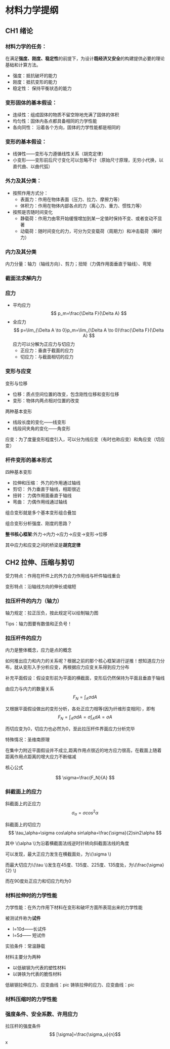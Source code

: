 # 材料力学提纲

## CH1 绪论
### 材料力学的任务：
在满足**强度、刚度、稳定性**的前提下，为设计**既经济又安全**的构建提供必要的理论基础和计算方法。

+ 强度：抵抗破坏的能力
+ 刚度：抵抗变形的能力
+ 稳定性： 保持平衡状态的能力

### 变形固体的基本假设：

+ 连续性：组成固体的物质不留空隙地充满了固体的体积
+ 均匀性：固体内各点都具备相同的力学性能
+ 各向同性： 沿着各个方向，固体的力学性能都是相同的

### 变形的基本假设：

+ 线弹性——变形与力遵循线性关系（胡克定律）
+ 小变形——变形前后尺寸变化可以忽略不计（原始尺寸原理，无穷小代换，以直代曲、以曲代弧）


### 外力及其分类：

+ 按照作用方式分：
    + 表面力：作用在物体表面（压力、拉力、摩擦力等）
    + 体积力：作用在物体内部各点的力（离心力、重力、惯性力等）
+ 按照是否随时间变化
    + 静载荷：作用力由零开始缓慢增加到某一定值时保持不变、或者变动不显著
    + 动载荷：随时间变化的力，可分为交变载荷（周期力）和冲击载荷（瞬时力）

### 内力及其分类
内力分量：轴力（轴线方向）、剪力；扭矩（力偶作用面垂直于轴线）、弯矩

### 截面法求解内力
### 应力
+ 平均应力 $$ p_m=\frac{\Delta F}{\Delta A} $$
+ 全应力  $$ p=\lim_{\Delta A \to 0}p_m=\lim_{\Delta A \to 0}\frac{\Delta F}{\Delta A} $$
应力可以分解为正应力与切应力
    + 正应力：垂直于截面的应力
    + 切应力：与截面相切的应力
### 变形与应变

变形与位移

+ 位移：质点空间位置的改变，包含刚性位移和变形位移
+ 变形：物体内两点相对位置的改变

两种基本变形

+ 线段长度的变化——线变形
+ 线段间夹角的变化——角变形

应变：为了度量变形程度引入，可以分为线应变（有时也称应变）和角应变（切应变）

### 杆件变形的基本形式
四种基本变形

+ 拉伸和压缩： 外力的作用通过轴线
+ 剪切： 外力垂直于轴线，相距很近
+ 扭转： 力偶作用面垂直于轴线
+ 弯曲： 力偶作用线通过轴线

组合变形就是多个基本变形组合叠加

组合变形分析强度、刚度的思路？

**整书核心框架**:外力$\to$内力$\to$应力$\to$应变$\to$变形$\to$位移

其中应力和应变之间的桥梁是**胡克定律**

## CH2 拉伸、压缩与剪切
受力特点：作用在杆件上的外力合力作用线与杆件轴线重合

变形特点：沿轴线方向的伸长或缩短

### 拉压杆件的内力（轴力）

轴力规定：拉正压负，按此规定可以绘制轴力图

Tips：轴力图要有数值和正负号！

###  拉压杆件的应力
内力是整体概念，应力是点的概念

 

如何推出应力和内力的关系呢？根据之前的那个核心框架进行逆推！想知道应力分布，就从变形入手分析应变，再根据应力应变关系得到应力分布

补充平面假设：假设变形前为平面的横截面，变形后仍然保持为平面且垂直于轴线

由应力与内力的数量关系
$$ F_N=\int_A \sigma dA $$

又根据平面假设做出的变形分析，各处正应力相等(因为纤维形变相同），即有
$$ F_N=\int_A \sigma dA=\sigma \int_A dA =\sigma A $$

而切应变为0，切应力也必然为0，至此拉压杆件界面应力分析完毕

特殊情况：圣维南原理

在集中力附近平面假设并不成立,距离作用点很近的地方应力很高，在截面上随着距离作用点距离的增大应力不断缩减

核心公式

$$  \sigma=\frac{F_N}{A} $$


### 斜截面上的应力

斜截面上的正应力
$$  \sigma_\alpha=\sigma cos^2\alpha $$

斜截面上的切应力
$$    \tau_\alpha=\sigma cos\alpha sin\alpha=\frac{\sigma}{2}sin2\alpha $$

其中 \\(\alpha \\)为沿着横截面法线逆时针转向斜截面法线的角度

可以发现，最大正应力发生在横截面处，为\\(\sigma \\)

而最大切应力\\(\tau \\)发生在45度、135度、225度、135度处，为\\(\frac{\sigma}{2} \\)

而在90度处正应力和切应力均为0

### 材料拉伸时的力学性能
力学性能：在外力作用下材料在变形和破坏方面所表现出来的力学性能

被测试件称为**试件**


+ l=10d——长试件
+ l=5d—— 短试件

实验条件：常温静载

材料主要分为两种

+ 以低碳钢为代表的塑性材料
+ 以铸铁为代表的脆性材料

低碳钢拉伸应力、应变曲线：pic
铸铁拉伸的应力、应变曲线：pic

### 材料压缩时的力学性能

### 强度条件、安全系数、许用应力
 
 拉压杆的强度条件
 $$ [\sigma]=\frac{\sigma_u}{n}$$
 x














